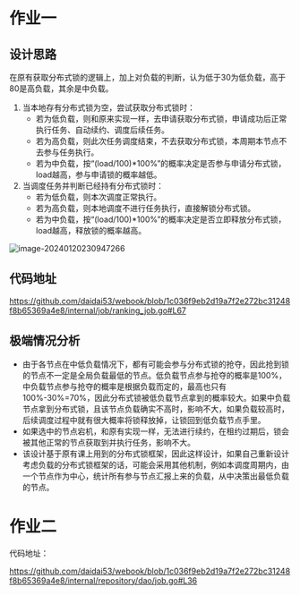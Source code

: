 # 作业一

## 设计思路

在原有获取分布式锁的逻辑上，加上对负载的判断，认为低于30为低负载，高于80是高负载，其余是中负载。

1. 当本地存有分布式锁为空，尝试获取分布式锁时：
   + 若为低负载，则和原来实现一样，去申请获取分布式锁，申请成功后正常执行任务、自动续约、调度后续任务。
   + 若为高负载，则此次任务调度结束，不去获取分布式锁，本周期本节点不去参与任务执行。
   + 若为中负载，按“(load/100)*100%”的概率决定是否参与申请分布式锁，load越高，参与申请锁的概率越低。
2. 当调度任务并判断已经持有分布式锁时：
   + 若为低负载，则本次调度正常执行。
   + 若为高负载，则本地调度不进行任务执行，直接解锁分布式锁。
   + 若为中负载，按“(load/100)*100%”的概率决定是否立即释放分布式锁，load越高，释放锁的概率越高。

![image-20240120230947266](https://daidai-1300215655.cos.ap-shanghai.myqcloud.com/image/image-20240120230947266.png)

## 代码地址

https://github.com/daidai53/webook/blob/1c036f9eb2d19a7f2e272bc31248f8b65369a4e8/internal/job/ranking_job.go#L67

## 极端情况分析

+ 由于各节点在中低负载情况下，都有可能会参与分布式锁的抢夺，因此抢到锁的节点不一定是全局负载最低的节点。低负载节点参与抢夺的概率是100%，中负载节点参与抢夺的概率是根据负载而定的，最高也只有100%-30%=70%，因此分布式锁被低负载节点拿到的概率较大。如果中负载节点拿到分布式锁，且该节点负载确实不高时，影响不大，如果负载较高时，后续调度过程中就有很大概率将锁释放掉，让锁回到低负载节点手里。
+ 如果选中的节点宕机，和原有实现一样，无法进行续约，在租约过期后，锁会被其他正常的节点获取到并执行任务，影响不大。
+ 该设计基于原有课上用到的分布式锁框架，因此这样设计，如果自己重新设计考虑负载的分布式锁框架的话，可能会采用其他机制，例如本调度周期内，由一个节点作为中心，统计所有参与节点汇报上来的负载，从中决策出最低负载的节点。

# 作业二

代码地址：

https://github.com/daidai53/webook/blob/1c036f9eb2d19a7f2e272bc31248f8b65369a4e8/internal/repository/dao/job.go#L36

